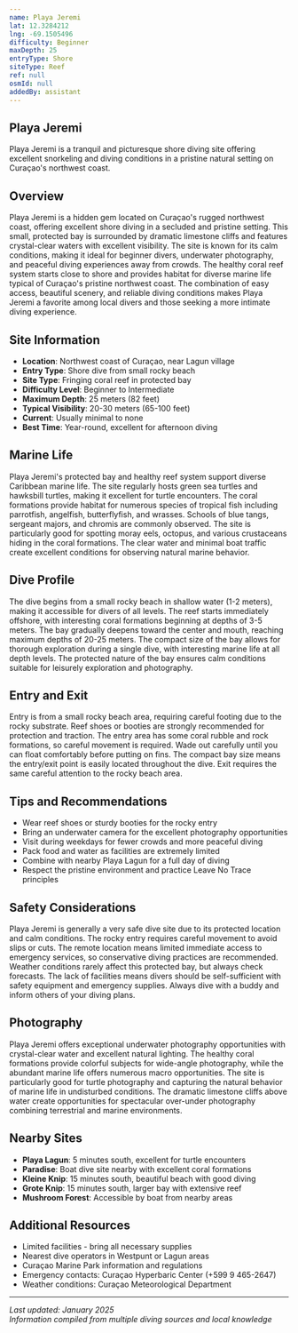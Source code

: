 ```yaml
---
name: Playa Jeremi
lat: 12.3284212
lng: -69.1505496
difficulty: Beginner
maxDepth: 25
entryType: Shore
siteType: Reef
ref: null
osmId: null
addedBy: assistant
---
```


## Playa Jeremi

Playa Jeremi is a tranquil and picturesque shore diving site offering excellent snorkeling and diving conditions in a pristine natural setting on Curaçao's northwest coast.

## Overview

Playa Jeremi is a hidden gem located on Curaçao's rugged northwest coast, offering excellent shore diving in a secluded and pristine setting. This small, protected bay is surrounded by dramatic limestone cliffs and features crystal-clear waters with excellent visibility. The site is known for its calm conditions, making it ideal for beginner divers, underwater photography, and peaceful diving experiences away from crowds. The healthy coral reef system starts close to shore and provides habitat for diverse marine life typical of Curaçao's pristine northwest coast. The combination of easy access, beautiful scenery, and reliable diving conditions makes Playa Jeremi a favorite among local divers and those seeking a more intimate diving experience.

## Site Information

- **Location**: Northwest coast of Curaçao, near Lagun village
- **Entry Type**: Shore dive from small rocky beach
- **Site Type**: Fringing coral reef in protected bay
- **Difficulty Level**: Beginner to Intermediate
- **Maximum Depth**: 25 meters (82 feet)
- **Typical Visibility**: 20-30 meters (65-100 feet)
- **Current**: Usually minimal to none
- **Best Time**: Year-round, excellent for afternoon diving

## Marine Life

Playa Jeremi's protected bay and healthy reef system support diverse Caribbean marine life. The site regularly hosts green sea turtles and hawksbill turtles, making it excellent for turtle encounters. The coral formations provide habitat for numerous species of tropical fish including parrotfish, angelfish, butterflyfish, and wrasses. Schools of blue tangs, sergeant majors, and chromis are commonly observed. The site is particularly good for spotting moray eels, octopus, and various crustaceans hiding in the coral formations. The clear water and minimal boat traffic create excellent conditions for observing natural marine behavior.

## Dive Profile

The dive begins from a small rocky beach in shallow water (1-2 meters), making it accessible for divers of all levels. The reef starts immediately offshore, with interesting coral formations beginning at depths of 3-5 meters. The bay gradually deepens toward the center and mouth, reaching maximum depths of 20-25 meters. The compact size of the bay allows for thorough exploration during a single dive, with interesting marine life at all depth levels. The protected nature of the bay ensures calm conditions suitable for leisurely exploration and photography.

## Entry and Exit

Entry is from a small rocky beach area, requiring careful footing due to the rocky substrate. Reef shoes or booties are strongly recommended for protection and traction. The entry area has some coral rubble and rock formations, so careful movement is required. Wade out carefully until you can float comfortably before putting on fins. The compact bay size means the entry/exit point is easily located throughout the dive. Exit requires the same careful attention to the rocky beach area.

## Tips and Recommendations

- Wear reef shoes or sturdy booties for the rocky entry
- Bring an underwater camera for the excellent photography opportunities
- Visit during weekdays for fewer crowds and more peaceful diving
- Pack food and water as facilities are extremely limited
- Combine with nearby Playa Lagun for a full day of diving
- Respect the pristine environment and practice Leave No Trace principles

## Safety Considerations

Playa Jeremi is generally a very safe dive site due to its protected location and calm conditions. The rocky entry requires careful movement to avoid slips or cuts. The remote location means limited immediate access to emergency services, so conservative diving practices are recommended. Weather conditions rarely affect this protected bay, but always check forecasts. The lack of facilities means divers should be self-sufficient with safety equipment and emergency supplies. Always dive with a buddy and inform others of your diving plans.

## Photography

Playa Jeremi offers exceptional underwater photography opportunities with crystal-clear water and excellent natural lighting. The healthy coral formations provide colorful subjects for wide-angle photography, while the abundant marine life offers numerous macro opportunities. The site is particularly good for turtle photography and capturing the natural behavior of marine life in undisturbed conditions. The dramatic limestone cliffs above water create opportunities for spectacular over-under photography combining terrestrial and marine environments.

## Nearby Sites

- **Playa Lagun**: 5 minutes south, excellent for turtle encounters
- **Paradise**: Boat dive site nearby with excellent coral formations
- **Kleine Knip**: 15 minutes south, beautiful beach with good diving
- **Grote Knip**: 15 minutes south, larger bay with extensive reef
- **Mushroom Forest**: Accessible by boat from nearby areas

## Additional Resources

- Limited facilities - bring all necessary supplies
- Nearest dive operators in Westpunt or Lagun areas
- Curaçao Marine Park information and regulations
- Emergency contacts: Curaçao Hyperbaric Center (+599 9 465-2647)
- Weather conditions: Curaçao Meteorological Department

---

*Last updated: January 2025*  
*Information compiled from multiple diving sources and local knowledge*